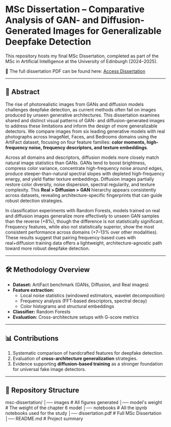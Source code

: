 # MSc Dissertation – Comparative Analysis of GAN- and Diffusion-Generated Images for Generalizable Deepfake Detection
This repository hosts my final MSc Dissertation, completed as part of the MSc in Artificial Intelligence at the University of Edinburgh (2024–2025).  

📄 The full dissertation PDF can be found here: [Access Dissertation](./MSc_dissertation_SLB.pdf)

---

## 📖 Abstract

The rise of photorealistic images from GANs and diffusion models challenges deepfake detection, as current methods often fail on images produced by unseen generative architectures. This dissertation examines shared and distinct visual patterns of GAN- and diffusion-generated images to address these limitations and inform the design of more generalizable detectors. We compare images from six leading generative models with real photographs across ImageNet, Faces, and Bedrooms domains using the ArtiFact dataset, focusing on four feature families: **color moments, high-frequency noise, frequency descriptors, and texture embeddings**.  

Across all domains and descriptors, diffusion models more closely match natural image statistics than GANs. GANs tend to boost brightness, compress color variance, concentrate high-frequency noise around edges, produce steeper-than-natural spectral slopes with depleted high-frequency energy, and yield flatter texture embeddings. Diffusion images partially restore color diversity, noise dispersion, spectral regularity, and texture complexity. This **Real > Diffusion > GAN** hierarchy appears consistently across datasets, revealing architecture-specific fingerprints that can guide robust detection strategies.  

In classification experiments with Random Forests, models trained on real and diffusion images generalize more effectively to unseen GAN samples than the reverse (+8%), though the difference is not statistically significant. Frequency features, while also not statistically superior, show the most consistent performance across domains (+7–13% over other modalities). These results suggest that pairing frequency-based cues with real+diffusion training data offers a lightweight, architecture-agnostic path toward more robust deepfake detection.  

---

## 🛠 Methodology Overview

- **Dataset:** ArtiFact benchmark (GANs, Diffusion, and Real images)  
- **Feature extraction:**  
  - Local noise statistics (windowed estimators, wavelet decomposition)  
  - Frequency analysis (FFT-based descriptors, spectral decay)  
  - Color histograms and structural embeddings  
- **Classifier:** Random Forests  
- **Evaluation:** Cross-architecture setups with G-score metrics  

---

## 📊 Contributions

1. Systematic comparison of handcrafted features for deepfake detection.  
2. Evaluation of **cross-architecture generalization** strategies.  
3. Evidence supporting **diffusion-based training** as a stronger foundation for universal fake image detectors.  

---

## 📌 Repository Structure
msc-dissertation/
│── images                  # All figures generated
│── model's weight          # The weight of the chapter 6 model
│── notebooks               # All the ipynb notebooks used for the study 
│── dissertation.pdf        # Full MSc Dissertation
│── README.md               # Project summary
